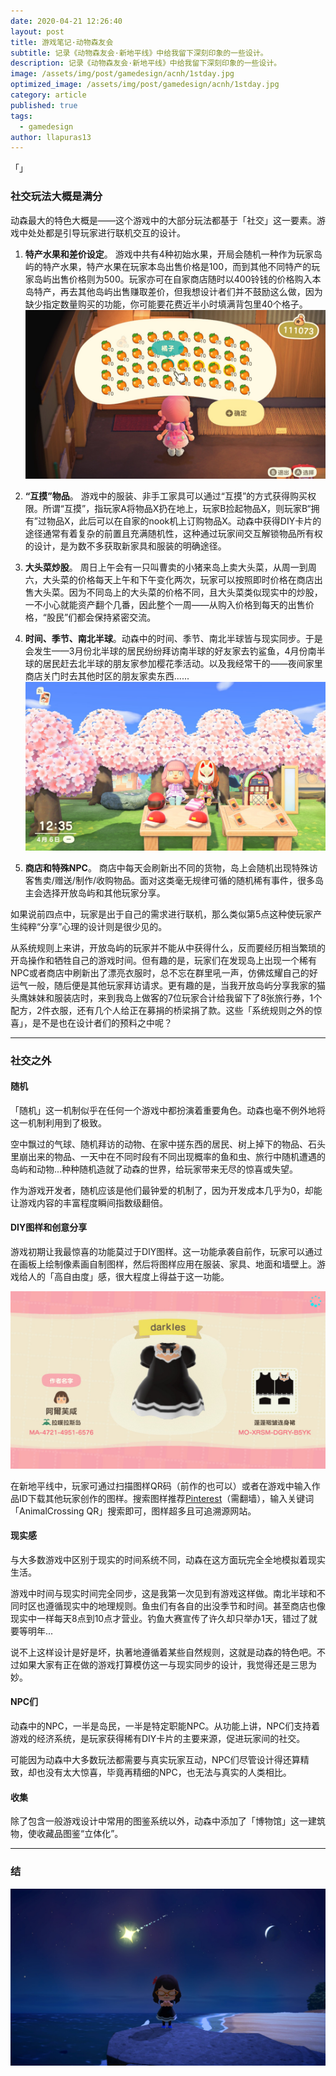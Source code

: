 ```yaml
---
date: 2020-04-21 12:26:40
layout: post
title: 游戏笔记·动物森友会
subtitle: 记录《动物森友会·新地平线》中给我留下深刻印象的一些设计。
description: 记录《动物森友会·新地平线》中给我留下深刻印象的一些设计。
image: /assets/img/post/gamedesign/acnh/1stday.jpg
optimized_image: /assets/img/post/gamedesign/acnh/1stday.jpg
category: article
published: true
tags:
  - gamedesign
author: llapuras13
---
```

「」
### 社交玩法大概是满分

动森最大的特色大概是——这个游戏中的大部分玩法都基于「社交」这一要素。游戏中处处都是引导玩家进行联机交互的设计。

1. **特产水果和差价设定**。
游戏中共有4种初始水果，开局会随机一种作为玩家岛屿的特产水果，特产水果在玩家本岛出售价格是100，而到其他不同特产的玩家岛屿出售价格则为500。玩家亦可在自家商店随时以400铃钱的价格购入本岛特产，再去其他岛屿出售赚取差价，但我想设计者们并不鼓励这么做，因为缺少指定数量购买的功能，你可能要花费近半小时填满背包里40个格子。![](/assets/img/post/gamedesign/acnh/juzi.jpg)

2. **“互摸”物品**。
游戏中的服装、非手工家具可以通过“互摸”的方式获得购买权限。所谓“互摸”，指玩家A将物品X扔在地上，玩家B捡起物品X，则玩家B“拥有”过物品X，此后可以在自家的nook机上订购物品X。动森中获得DIY卡片的途径通常有着复杂的前置且充满随机性，这种通过玩家间交互解锁物品所有权的设计，是为数不多获取新家具和服装的明确途径。

3. **大头菜炒股**。
周日上午会有一只叫曹卖的小猪来岛上卖大头菜，从周一到周六，大头菜的价格每天上午和下午变化两次，玩家可以按照即时价格在商店出售大头菜。因为不同岛上的大头菜的价格不同，且大头菜类似现实中的炒股，一不小心就能资产翻个几番，因此整个一周——从购入价格到每天的出售价格，“股民”们都会保持紧密交流。

4. **时间、季节、南北半球**。动森中的时间、季节、南北半球皆与现实同步。于是会发生——3月份北半球的居民纷纷拜访南半球的好友家去钓鲨鱼，4月份南半球的居民赶去北半球的朋友家参加樱花季活动。以及我经常干的——夜间家里商店关门时去其他时区的朋友家卖东西......![](/assets/img/post/gamedesign/acnh/jishi.jpg)

5. **商店和特殊NPC**。
商店中每天会刷新出不同的货物，岛上会随机出现特殊访客售卖/赠送/制作/收购物品。面对这类毫无规律可循的随机稀有事件，很多岛主会选择开放岛屿和其他玩家分享。

如果说前四点中，玩家是出于自己的需求进行联机，那么类似第5点这种使玩家产生纯粹“分享”心理的设计则是很少见的。

从系统规则上来讲，开放岛屿的玩家并不能从中获得什么，反而要经历相当繁琐的开岛操作和牺牲自己的游戏时间。但有趣的是，玩家们在发现岛上出现一个稀有NPC或者商店中刷新出了漂亮衣服时，总不忘在群里吼一声，仿佛炫耀自己的好运气一般，随后便是其他玩家拜访请求。更有趣的是，当我开放岛屿分享我家的猫头鹰妹妹和服装店时，来到我岛上做客的7位玩家合计给我留下了8张旅行券，1个配方，2件衣服，还有几个人给正在募捐的桥梁捐了款。这些「系统规则之外的惊喜」，是不是也在设计者们的预料之中呢？

<hr>

### 社交之外

#### 随机

「随机」这一机制似乎在任何一个游戏中都扮演着重要角色。动森也毫不例外地将这一机制利用到了极致。

空中飘过的气球、随机拜访的动物、在家中搓东西的居民、树上掉下的物品、石头里崩出来的物品、一天中在不同时段有不同出现概率的鱼和虫、旅行中随机遭遇的岛屿和动物...种种随机造就了动森的世界，给玩家带来无尽的惊喜或失望。

作为游戏开发者，随机应该是他们最钟爱的机制了，因为开发成本几乎为0，却能让游戏内容的丰富程度瞬间指数级翻倍。


#### DIY图样和创意分享

游戏初期让我最惊喜的功能莫过于DIY图样。这一功能承袭自前作，玩家可以通过在画板上绘制像素画自制图样，然后将图样应用在服装、家具、地面和墙壁上。游戏给人的「高自由度」感，很大程度上得益于这一功能。

![](/assets/img/post/gamedesign/acnh/alfxdress.jpg)

在新地平线中，玩家可通过扫描图样QR码（前作的也可以）或者在游戏中输入作品ID下载其他玩家创作的图样。搜索图样推荐[Pinterest](https://www.pinterest.com/0lz5u31oywkxqw1/animalcrossingqr/)（需翻墙），输入关键词「AnimalCrossing QR」搜索即可，图样超多且可追溯源网站。


#### 现实感

与大多数游戏中区别于现实的时间系统不同，动森在这方面玩完全全地模拟着现实生活。

游戏中时间与现实时间完全同步，这是我第一次见到有游戏这样做。南北半球和不同时区也遵循现实中的地理规则。鱼虫们有各自的出没季节和时间。甚至商店也像现实中一样每天8点到10点才营业。钓鱼大赛宣传了许久却只举办1天，错过了就要等明年...

说不上这样设计是好是坏，执著地遵循着某些自然规则，这就是动森的特色吧。不过如果大家有正在做的游戏打算模仿这一与现实同步的设计，我觉得还是三思为妙。

#### NPC们

动森中的NPC，一半是岛民，一半是特定职能NPC。从功能上讲，NPC们支持着游戏的经济系统，是玩家获得稀有DIY卡片的主要来源，促进玩家间的社交。

可能因为动森中大多数玩法都需要与真实玩家互动，NPC们尽管设计得还算精致，却也没有太大惊喜，毕竟再精细的NPC，也无法与真实的人类相比。

#### 收集

除了包含一般游戏设计中常用的图鉴系统以外，动森中添加了「博物馆」这一建筑物，使收藏品图鉴“立体化”。

<hr>

### 结




![](/assets/img/post/gamedesign/acnh/stars.jpg)

